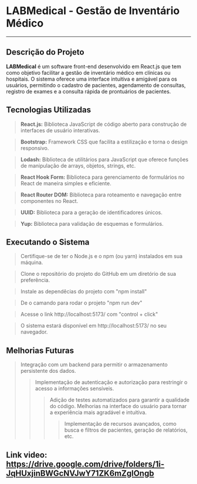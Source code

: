 # LABMedical - Gestão de Inventário Médico

___

## Descrição do Projeto
**LABMedical**  é um software front-end desenvolvido em React.js que tem como objetivo facilitar a gestão de inventário médico em clínicas ou hospitais. O sistema oferece uma interface intuitiva e amigável para os usuários, permitindo o cadastro de pacientes, agendamento de consultas, registro de exames e a consulta rápida de prontuários de pacientes.

## Tecnologias Utilizadas
>**React.js:** Biblioteca JavaScript de código aberto para construção de interfaces de usuário interativas.

>**Bootstrap:** Framework CSS que facilita a estilização e torna o design responsivo.

>**Lodash:** Biblioteca de utilitários para JavaScript que oferece funções de manipulação de arrays, objetos, strings, etc.

>**React Hook Form:** Biblioteca para gerenciamento de formulários no React de maneira simples e eficiente.

>**React Router DOM:** Biblioteca para roteamento e navegação entre componentes no React.

>**UUID:** Biblioteca para a geração de identificadores únicos.

>**Yup:** Biblioteca para validação de esquemas e formulários.

## Executando o Sistema

>Certifique-se de ter o Node.js e o npm (ou yarn) instalados em sua máquina.

>Clone o repositório do projeto do GitHub em um diretório de sua preferência.

>Instale as dependêcias do projeto com  "npm install"

>De o camando para rodar o projeto "npm run dev"

>Acesse o link  http://localhost:5173/  com "control + click"


>O sistema estará disponível em http://localhost:5173/ no seu navegador.

## Melhorias Futuras

>Integração com um backend para permitir o armazenamento persistente dos dados.
>>Implementação de autenticação e autorização para restringir o acesso a informações sensíveis.
>>>Adição de testes automatizados para garantir a qualidade do código.
Melhorias na interface do usuário para tornar a experiência mais agradável e intuitiva.
>>>>Implementação de recursos avançados, como busca e filtros de pacientes, geração de relatórios, etc.


## Link video: https://drive.google.com/drive/folders/1i-JqHUxjinBWGcNVJwY71ZK6mZglOngb
